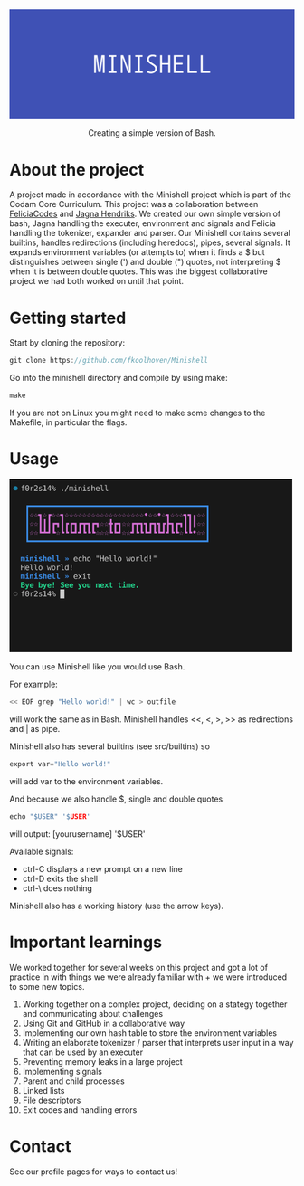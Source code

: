 <div align="center">
  <img src="img/MINISHELL.png" alt="logo" width="1000" height="auto" />
  <p>Creating a simple version of Bash.</p>
</div>

# About the project

A project made in accordance with the Minishell project which is part of the Codam Core Curriculum. This project was a collaboration between [FeliciaCodes](https://github.com/fkoolhoven) and [Jagna Hendriks](https://github.com/jshendriks).
We created our own simple version of bash, Jagna handling the executer, environment and signals and Felicia handling the tokenizer, expander and parser. Our Minishell contains several builtins, handles redirections (including heredocs), pipes, several signals. It expands environment variables (or attempts to)
when it finds a $ but distinguishes between single (') and double (") quotes, not interpreting $ when it is between double quotes. This was the biggest collaborative project we had both worked on until that point. 


# Getting started

Start by cloning the repository:
```c
git clone https://github.com/fkoolhoven/Minishell
```
Go into the minishell directory and compile by using make:
```c
make
```
If you are not on Linux you might need to make some changes to the Makefile, in particular the flags.

# Usage

<img src="img/HelloWorld.png" alt="logo" width="500" height="auto"/>

You can use Minishell like you would use Bash.

For example:
```c
<< EOF grep "Hello world!" | wc > outfile 
```
will work the same as in Bash. Minishell handles <<, <, >, >> as redirections and | as pipe.

Minishell also has several builtins (see src/builtins) so
```c
export var="Hello world!"
```
will add var to the environment variables.

And because we also handle $, single and double quotes
```c
echo "$USER" '$USER'
```
will output: [yourusername] '$USER'

Available signals:
- ctrl-C displays a new prompt on a new line
- ctrl-D exits the shell
- ctrl-\ does nothing

Minishell also has a working history (use the arrow keys).

# Important learnings

We worked together for several weeks on this project and got a lot of practice in with things we were already familiar with + we were introduced to some new topics.

1. Working together on a complex project, deciding on a stategy together and communicating about challenges
2. Using Git and GitHub in a collaborative way
3. Implementing our own hash table to store the environment variables
4. Writing an elaborate tokenizer / parser that interprets user input in a way that can be used by an executer 
5. Preventing memory leaks in a large project
6. Implementing signals
7. Parent and child processes
8. Linked lists
9. File descriptors
10. Exit codes and handling errors

# Contact

See our profile pages for ways to contact us!
